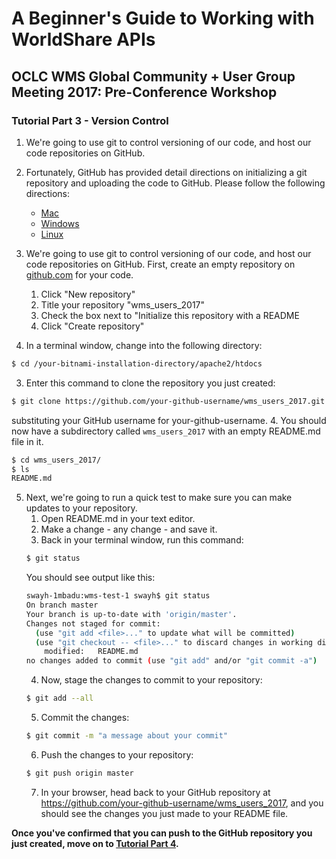 # A Beginner's Guide to Working with WorldShare APIs
## OCLC WMS Global Community + User Group Meeting 2017: Pre-Conference Workshop
### Tutorial Part 3 - Version Control

1. We're going to use git to control versioning of our code, and host our code repositories on GitHub.
2. Fortunately, GitHub has provided detail directions on initializing a git repository and uploading the code to GitHub. Please follow the following directions:
	* [Mac](https://help.github.com/articles/adding-an-existing-project-to-github-using-the-command-line/#platform-mac)
	* [Windows](https://help.github.com/articles/adding-an-existing-project-to-github-using-the-command-line/#platform-windows)
	* [Linux](https://help.github.com/articles/adding-an-existing-project-to-github-using-the-command-line/#platform-linux)


1. We're going to use git to control versioning of our code, and host our code repositories on GitHub. First, create an empty repository on [github.com](https://github.com/) for your code.
	1. Click "New repository"
	2. Title your repository "wms_users_2017"
	3. Check the box next to "Initialize this repository with a README
	4. Click "Create repository"
2. In a terminal window, change into the following directory:
```bash
$ cd /your-bitnami-installation-directory/apache2/htdocs
```
3. Enter this command to clone the repository you just created:
```bash
$ git clone https://github.com/your-github-username/wms_users_2017.git
```
substituting your GitHub username for your-github-username.
4. You should now have a subdirectory called `wms_users_2017` with an empty README.md file in it.
```bash
$ cd wms_users_2017/
$ ls
README.md
```
5. Next, we're going to run a quick test to make sure you can make updates to your repository.
	1. Open README.md in your text editor.
	2. Make a change - any change - and save it.
	3. Back in your terminal window, run this command:
	```bash
	$ git status
	```
	You should see output like this:
	```bash
	swayh-1mbadu:wms-test-1 swayh$ git status
	On branch master
	Your branch is up-to-date with 'origin/master'.
	Changes not staged for commit:
	  (use "git add <file>..." to update what will be committed)
	  (use "git checkout -- <file>..." to discard changes in working directory)
		modified:   README.md
	no changes added to commit (use "git add" and/or "git commit -a")
	```
	4. Now, stage the changes to commit to your repository:
	```bash
	$ git add --all
	```
	5. Commit the changes:
	```bash
	$ git commit -m "a message about your commit"
	```
	6. Push the changes to your repository:
	```bash
	$ git push origin master
	```
	7. In your browser, head back to your GitHub repository at https://github.com/your-github-username/wms_users_2017, and you should see the changes you just made to your README file.

**Once you've confirmed that you can push to the GitHub repository you just created, move on to [Tutorial Part 4](tutorial-04.md).**